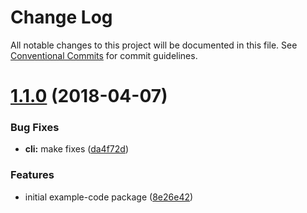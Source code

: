 # Change Log

All notable changes to this project will be documented in this file.
See [Conventional Commits](https://conventionalcommits.org) for commit guidelines.

<a name="1.1.0"></a>
# [1.1.0](https://github.com/zenflow/example-code/compare/v1.0.2...v1.1.0) (2018-04-07)


### Bug Fixes

* **cli:** make fixes ([da4f72d](https://github.com/zenflow/example-code/commit/da4f72d))


### Features

* initial example-code package ([8e26e42](https://github.com/zenflow/example-code/commit/8e26e42))
